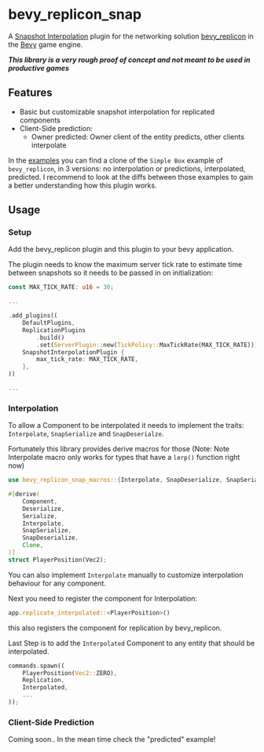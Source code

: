 # bevy_replicon_snap
A [Snapshot Interpolation]() plugin for the networking solution [bevy_replicon]() in the [Bevy]() game engine.

***This library is a very rough proof of concept and not meant to be used in productive games***

## Features
- Basic but customizable snapshot interpolation for replicated components
- Client-Side prediction:
  - Owner predicted: Owner client of the entity predicts, other clients interpolate

In the [examples]() you can find a clone of the `Simple Box` example of `bevy_replicon`, in 3 
versions: no interpolation or predictions, interpolated, predicted. I recommend to look at the diffs
between those examples to gain a better understanding how this plugin works.

## Usage

### Setup

Add the bevy_replicon plugin and this plugin to your bevy application.

The plugin needs to know the maximum server tick rate to estimate time 
between snapshots so it needs to be passed in on initialization:

```rust
const MAX_TICK_RATE: u16 = 30;

...

.add_plugins((
    DefaultPlugins,
    ReplicationPlugins
        .build()
        .set(ServerPlugin::new(TickPolicy::MaxTickRate(MAX_TICK_RATE))),
    SnapshotInterpolationPlugin {
        max_tick_rate: MAX_TICK_RATE,
    },
))

...
```

### Interpolation

To allow a Component to be interpolated it needs to implement the traits:
`Interpolate`, `SnapSerialize` and `SnapDeserialze`.

Fortunately this library provides derive macros for those
(Note: Note Interpolate macro only works for types that have a `lerp()` function right now) 

```rust
use bevy_replicon_snap_macros::{Interpolate, SnapDeserialize, SnapSerialize};

#[derive(
    Component,
    Deserialize,
    Serialize,
    Interpolate,
    SnapSerialize,
    SnapDeserialize,
    Clone,
)]
struct PlayerPosition(Vec2);
```
You can also implement `Interpolate` manually to customize interpolation
behaviour for any component.

Next you need to register the component for Interpolation:

```rust
app.replicate_interpolated::<PlayerPosition>()
```
this also registers the component for replication by bevy_replicon.

Last Step is to add the `Interpolated` Component to any entity that should be interpolated.

```rust
commands.spawn((
    PlayerPosition(Vec2::ZERO),
    Replication,
    Interpolated,
    ...
));
```

### Client-Side Prediction
Coming soon..
In the mean time check the "predicted" example!

